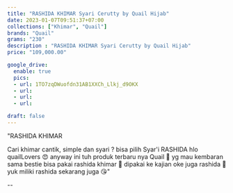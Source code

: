 ```yaml
---
title: "RASHIDA KHIMAR Syari Cerutty by Quail Hijab"
date: 2023-01-07T09:51:37+07:00
collections: ["Khimar", "Quail"]
brands: "Quail"
grams: "230"
description : "RASHIDA KHIMAR Syari Cerutty by Quail Hijab"
price: "109,000.00"

google_drive:
  enable: true
  pics:
  - url: 1TO7zqDWuofdn31AB1XXCh_Llkj_d9OKX
  - url: 
  - url: 
  - url: 

draft: false
---
```


"RASHIDA KHIMAR

Cari khimar cantik, simple dan syari ? bisa pilih Syar'i RASHIDA hlo quailLovers 😍 anyway ini tuh produk terbaru nya Quail 🥰 yg mau kembaran sama bestie bisa pakai rashida khimar 💖 dipakai ke kajian oke juga rashida 💙 yuk miliki rashida sekarang juga 😘"

--    
 
